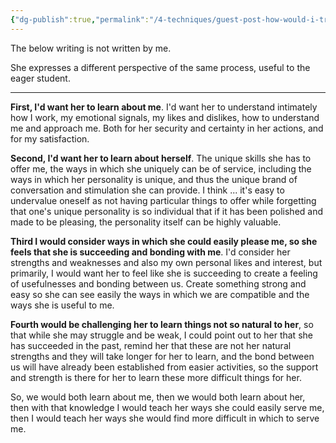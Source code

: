 ```yaml
---
{"dg-publish":true,"permalink":"/4-techniques/guest-post-how-would-i-train-a-slavegirl-if-i-was-a-master/"}
---
```



The below writing is not written by me.

She expresses a different perspective of the same process, useful to the eager student.

---

**First, I'd want her to learn about me**. I'd want her to understand intimately how I work, my emotional signals, my likes and dislikes, how to understand me and approach me. Both for her security and certainty in her actions, and for my satisfaction.

**Second, I'd want her to learn about herself**. The unique skills she has to offer me, the ways in which she uniquely can be of service, including the ways in which her personality is unique, and thus the unique brand of conversation and stimulation she can provide. I think ... it's easy to undervalue oneself as not having particular things to offer while forgetting that one's unique personality is so individual that if it has been polished and made to be pleasing, the personality itself can be highly valuable.

**Third I would consider ways in which she could easily please me, so she feels that she is succeeding and bonding with me**. I'd consider her strengths and weaknesses and also my own personal likes and interest, but primarily, I would want her to feel like she is succeeding to create a feeling of usefulnesses and bonding between us. Create something strong and easy so she can see easily the ways in which we are compatible and the ways she is useful to me.

**Fourth would be challenging her to learn things not so natural to her**, so that while she may struggle and be weak, I could point out to her that she has succeeded in the past, remind her that these are not her natural strengths and they will take longer for her to learn, and the bond between us will have already been established from easier activities, so the support and strength is there for her to learn these more difficult things for her.

So, we would both learn about me, then we would both learn about her, then with that knowledge I would teach her ways she could easily serve me, then I would teach her ways she would find more difficult in which to serve me.